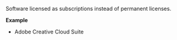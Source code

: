 Software licensed as subscriptions instead of permanent licenses.

**Example**
- Adobe Creative Cloud Suite